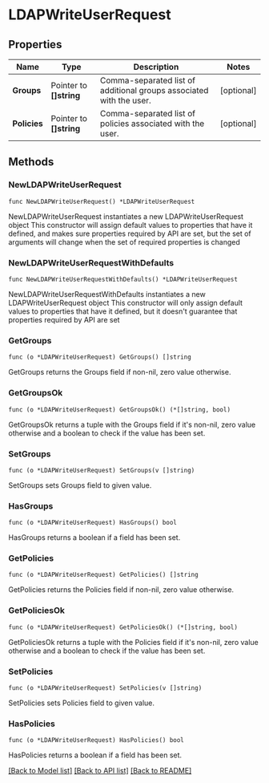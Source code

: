 # LDAPWriteUserRequest


## Properties

Name | Type | Description | Notes
------------ | ------------- | ------------- | -------------
**Groups** | Pointer to **[]string** | Comma-separated list of additional groups associated with the user. | [optional] 
**Policies** | Pointer to **[]string** | Comma-separated list of policies associated with the user. | [optional] 



## Methods


### NewLDAPWriteUserRequest

`func NewLDAPWriteUserRequest() *LDAPWriteUserRequest`

NewLDAPWriteUserRequest instantiates a new LDAPWriteUserRequest object
This constructor will assign default values to properties that have it defined,
and makes sure properties required by API are set, but the set of arguments
will change when the set of required properties is changed

### NewLDAPWriteUserRequestWithDefaults

`func NewLDAPWriteUserRequestWithDefaults() *LDAPWriteUserRequest`

NewLDAPWriteUserRequestWithDefaults instantiates a new LDAPWriteUserRequest object
This constructor will only assign default values to properties that have it defined,
but it doesn't guarantee that properties required by API are set


### GetGroups

`func (o *LDAPWriteUserRequest) GetGroups() []string`

GetGroups returns the Groups field if non-nil, zero value otherwise.

### GetGroupsOk

`func (o *LDAPWriteUserRequest) GetGroupsOk() (*[]string, bool)`

GetGroupsOk returns a tuple with the Groups field if it's non-nil, zero value otherwise
and a boolean to check if the value has been set.

### SetGroups

`func (o *LDAPWriteUserRequest) SetGroups(v []string)`

SetGroups sets Groups field to given value.


### HasGroups

`func (o *LDAPWriteUserRequest) HasGroups() bool`

HasGroups returns a boolean if a field has been set.




### GetPolicies

`func (o *LDAPWriteUserRequest) GetPolicies() []string`

GetPolicies returns the Policies field if non-nil, zero value otherwise.

### GetPoliciesOk

`func (o *LDAPWriteUserRequest) GetPoliciesOk() (*[]string, bool)`

GetPoliciesOk returns a tuple with the Policies field if it's non-nil, zero value otherwise
and a boolean to check if the value has been set.

### SetPolicies

`func (o *LDAPWriteUserRequest) SetPolicies(v []string)`

SetPolicies sets Policies field to given value.


### HasPolicies

`func (o *LDAPWriteUserRequest) HasPolicies() bool`

HasPolicies returns a boolean if a field has been set.









[[Back to Model list]](../README.md#documentation-for-models) [[Back to API list]](../README.md#documentation-for-api-endpoints) [[Back to README]](../README.md)


